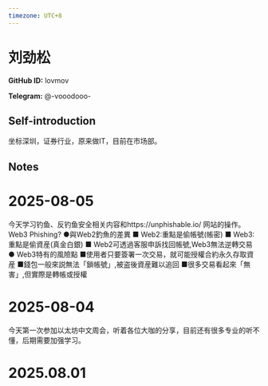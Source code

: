 ```yaml
---
timezone: UTC+8
---
```


# 刘劲松

**GitHub ID:** lovmov

**Telegram:** @-vooodooo-

## Self-introduction

坐标深圳，证券行业，原来做IT，目前在市场部。

## Notes

<!-- Content_START -->
# 2025-08-05

今天学习钓鱼、反钓鱼安全相关内容和https://unphishable.io/ 网站的操作。
Web3 Phishing?
●與Web2釣魚的差異
         ■ Web2:重點是偷帳號(帳密)
         ■ Web3:重點是偷資産(真金白銀)
         ■ Web2可透過客服申訴找回帳號,Web3無法逆轉交易
● Web3特有的風險點
         ■使用者只要簽署一次交易，就可能授權合約永久存取資産
         ■錢包一般來説無法「鎖帳號」,被盗後資産難以追回
         ■很多交易看起來「無害」,但實際是轉帳或授權

# 2025-08-04

今天第一次参加以太坊中文周会，听着各位大咖的分享，目前还有很多专业的听不懂，后期需要加强学习。


# 2025.08.01


<!-- Content_END -->
